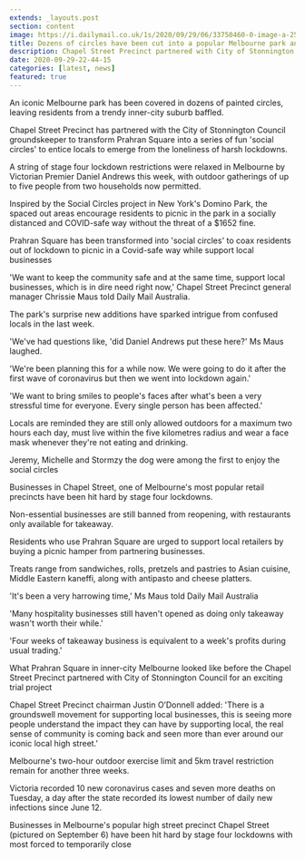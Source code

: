 ```yaml
---
extends: _layouts.post
section: content
image: https://i.dailymail.co.uk/1s/2020/09/29/06/33750460-0-image-a-25_1601357573140.jpg 
title: Dozens of circles have been cut into a popular Melbourne park and have left locals baffled  
description: Chapel Street Precinct partnered with City of Stonnington Council to transform Prahran Square into social circles to entice Melbourne locals to emerge from lockdown loneliness 
date: 2020-09-29-22-44-15 
categories: [latest, news] 
featured: true 
--- 
```

An iconic Melbourne park has been covered in dozens of painted circles, leaving residents from a trendy inner-city suburb baffled. 

Chapel Street Precinct has partnered with the City of Stonnington Council groundskeeper to transform Prahran Square into a series of fun 'social circles' to entice locals to emerge from the loneliness of harsh lockdowns.

A string of stage four lockdown restrictions were relaxed in Melbourne by Victorian Premier Daniel Andrews this week, with outdoor gatherings of up to five people from two households now permitted.

Inspired by the Social Circles project in New York's Domino Park, the spaced out areas encourage residents to picnic in the park in a socially distanced and COVID-safe way without the threat of a $1652 fine.

Prahran Square has been transformed into 'social circles' to coax residents out of lockdown to picnic in a Covid-safe way while support local businesses

'We want to keep the community safe and at the same time, support local businesses, which is in dire need right now,' Chapel Street Precinct general manager Chrissie Maus told Daily Mail Australia. 

The park's surprise new additions have sparked intrigue from confused locals in the last week.

'We've had questions like, 'did Daniel Andrews put these here?' Ms Maus laughed.

'We're been planning this for a while now. We were going to do it after the first wave of coronavirus but then we went into lockdown again.'

'We want to bring smiles to people's faces after what's been a very stressful time for everyone. Every single person has been affected.' 

Locals are reminded they are still only allowed outdoors for a maximum two hours each day, must live within the five kilometres radius and wear a face mask whenever they're not eating and drinking. 

Jeremy, Michelle and Stormzy the dog were among the first to enjoy the social circles

Businesses in Chapel Street, one of Melbourne's most popular retail precincts have been hit hard by stage four lockdowns.

Non-essential businesses are still banned from reopening, with restaurants only available for takeaway.

Residents who use Prahran Square are urged to support local retailers by buying a picnic hamper from partnering businesses. 

Treats range from sandwiches, rolls, pretzels and pastries to Asian cuisine, Middle Eastern kaneffi, along with antipasto and cheese platters.

'It's been a very harrowing time,' Ms Maus told Daily Mail Australia 

'Many hospitality businesses still haven't opened as doing only takeaway wasn't worth their while.' 

'Four weeks of takeaway business is equivalent to a week's profits during usual trading.'

What Prahran Square in inner-city Melbourne looked like before the Chapel Street Precinct partnered with City of Stonnington Council for an exciting trial project

Chapel Street Precinct chairman Justin O’Donnell added: 'There is a groundswell movement for supporting local businesses, this is seeing more people understand the impact they can have by supporting local, the real sense of community is coming back and seen more than ever around our iconic local high street.'

Melbourne's two-hour outdoor exercise limit and 5km travel restriction remain for another three weeks.

Victoria recorded 10 new coronavirus cases and seven more deaths on Tuesday, a day after the state recorded its lowest number of daily new infections since June 12.

Businesses in Melbourne's popular high street precinct Chapel Street (pictured on September 6) have been hit hard by stage four lockdowns with most forced to temporarily close

